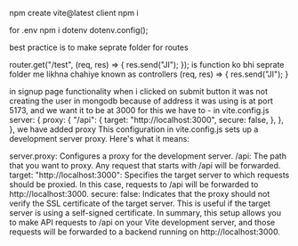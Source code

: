 
npm create vite@latest client
npm i

for .env
npm i dotenv
dotenv.config();

best practice is to make seprate folder for routes

router.get("/test", (req, res) => {
  res.send("JI");
});
is function ko bhi seprate folder me likhna chahiye known as controllers
(req, res) => {
  res.send("JI");
}

in signup page functionality
when i clicked on submit button it was not creating the user in mongodb
because of address it was using is at port 5173, and we want it to be at 3000
for this we have to -
in vite.config.js
 server: {
    proxy: {
      "/api": {
        target: "http://localhost:3000",
        secure: false,
      },
    },
  },
  we have added proxy
  This configuration in vite.config.js sets up a development server proxy. Here's what it means:

server.proxy: Configures a proxy for the development server.
/api: The path that you want to proxy. Any request that starts with /api will be forwarded.
target: "http://localhost:3000": Specifies the target server to which requests should be proxied. In this case, requests to /api will be forwarded to http://localhost:3000.
secure: false: Indicates that the proxy should not verify the SSL certificate of the target server. This is useful if the target server is using a self-signed certificate.
In summary, this setup allows you to make API requests to /api on your Vite development server, and those requests will be forwarded to a backend running on http://localhost:3000.






